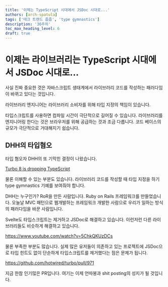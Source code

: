 ```yaml
---
title: '이제는 TypeScript 시대에서 JSDoc 시대로...'
authors: [arch-spatula]
tags: ['테크 트렌드 줍줍', 'type gymnastics']
description: '36주차'
toc_max_heading_level: 6
draft: true
---
```


# 이제는 라이브러리는 TypeScript 시대에서 JSDoc 시대로...

사실 진짜 중요한 것은 자바스크립트 생태계에서 라이브러리 코드를 작성하는 패러다임이 바뀌고 있다는 것입니다.

<!--truncate-->

라이브러리 엔지니어는 라이브러리 소비자를 위해 타입 지정의 책임이 있습니다.

타입스크립트를 사용하면 컴파일 시간이 극단적으로 길어질 수 있습니다. 라이브러리를 엔지니어링 한다는 것은 브라우저를 위해 공급하는 것과 조금 다릅니다. 코드 베이스의 규모가 극단적으로 거대해지기 쉽습니다.

## DHH의 타입혐오

타입 혐오자 DHH의 또 기막힌 결정이 나왔습니다.

[Turbo 8 is dropping TypeScript](https://world.hey.com/dhh/turbo-8-is-dropping-typescript-70165c01)

물론 이해할 수 있는 부분도 있습니다. 라이브러리 코드를 작성할 때 타입 지정을 하기 type gymnastics 기예를 보여줘야 합니다.

DHH는 누구인가? RoR을 만든 사람입니다. Ruby on Rails 프레임워크를 만들었습니다. 오늘날 MVC 패턴으로 웹개발하는 프레임워크 개발한 사람으로 우리가 일하는 방식의 패러다임을 바꾼 사람입니다.

Svelte도 타입스크립트는 제거하고 JSDoc로 해결하고 있습니다. 이런저런 다른 라이브러리들도 비슷하게 해결하고 있습니다.

https://www.youtube.com/watch?v=5ChkQKUzDCs

물론 부족한 부분도 많습니다. 실제 많은 유저들이 의존하고 있는 프로젝트에 JSDoc으로 타입 힌트도 없이 단순하게 타입스크립트를 제거했다는 점은 문제가 됩니다.

https://github.com/hotwired/turbo/pull/971

지금 한참 인기많은 PR입니다. 여기는 이제 언따봉과 shit posting의 성지가 될 것입니다.
